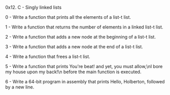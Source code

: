 0x12. C - Singly linked lists

0 - Write a function that prints all the elements of a list-t list.

1 - Write a function that returns the number of elements in a linked list-t list.

2 - Write a function that adds a new node at the beginning of a list-t list.

3 - Write a function that adds a new node at the end of a list-t list.

4 - Write a function that frees a list-t list.

5 - Write a function that prints You're beat! and yet, you must allow,\nI bore my house upon my back!\n before the main function is executed.

6 - Write a 64-bit program in assembly that prints Hello, Holberton, followed by a new line.
